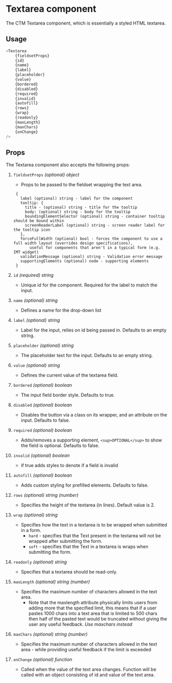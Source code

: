 # Textarea component
The CTM Textarea component, which is essentially a styled HTML textarea.

## Usage
~~~js
<Textarea 
    {fieldsetProps}
    {id}
    {name}
    {label}
    {placeholder}
    {value}
    {bordered}
    {disabled}
    {required}
    {invalid}
    {autofill}
    {rows}
    {wrap}
    {readonly}
    {maxLength}
    {maxChars}
    {onChange}
/>
~~~

## Props
The Textarea component also accepts the following props:

1. `fieldsetProps` *(optional) object*
    * Props to be passed to the fieldset wrapping the text area. 
    ```
     {
       label (optional) string - label for the component
       tooltip: {
         title - (optional) string - title for the tooltip 
         body: (optional) string - body for the tooltip
         boundingElementSelector (optional) string - container tooltip should be bound within
         screenReaderLabel (optional) string - screen reader label for the tooltip icon
       },
       forceFullWidth (optional) bool - forces the component to use a full width layout (overrides design specifications), 
           useful for components that aren't in a typical form (e.g. IMT widget)
       validationMessage (optional) string - Validation error message
       supportingElements (optional) node - supporting elements
     }
    ```
        
2. `id` *(required) string*
    * Unique id for the component. Required for the label to match the input.
    
3. `name` *(optional) string*
    * Defines a name for the drop-down list
    
4. `label` *(optional) string*
    * Label for the input, relies on id being passed in. Defaults to an empty string.
    
5. `placeholder` *(optional) string*
    * The placeholder text for the input. Defaults to an empty string.
    
6. `value` *(optional) string*
    * Defines the current value of the textarea field.
    
7. `bordered` *(optional) boolean*
    * The input field border style. Defaults to true.
    
8. `disabled` *(optional) boolean*
    * Disables the button via a class on its wrapper, and an attribute on the input. Defaults to false.
    
9. `required` *(optional) boolean*
    * Adds/removes a supporting element, `<sup>OPTIONAL</sup>` to show the field is optional. Defaults to false.
    
10. `invalid` *(optional) boolean*
    * if true adds styles to denote if a field is invalid
    
11. `autofill` *(optional) boolean*
    * Adds custom styling for prefilled elements. Defaults to false.
    
12. `rows` *(optional) string (number)*
    * Specifies the height of the textarea (in lines). Default value is 2.
    
13. `wrap` *(optional) string*
    * Specifies how the text in a textarea is to be wrapped when submitted in a form.
       - `hard` - specifies that the Text present in the textarea will not be wrapped after submitting the form.
       - `soft` - specifies that the Text in a textarea is wraps when submitting the form.
       
14. `readonly` *(optional) string*
    * Specifies that a textarea should be read-only.
    
15. `maxLength` *(optional) string (number)*
    * Specifies the maximum number of characters allowed in the text area.
         -  Note that the maxlength attribute physically limits users from adding more that the specified limit, this 
            means that if a user pastes 1000 chars into a text area that is limited to 500 chars then half of the 
            pasted text would be truncated without giving the user any useful feedback. *Use maxchars instead*

16. `maxChars` *(optional) string (number)*
    * Specifies the maximum number of characters allowed in the text area - while providing useful feedback if the 
      limit is exceeded

18. `onChange` *(optional) function*
    * Called when the value of the text area changes. Function will be called with an object consisting of id and value of the text area.
